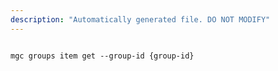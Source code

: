 ```yaml
---
description: "Automatically generated file. DO NOT MODIFY"
---
```


```cli

mgc groups item get --group-id {group-id}

```